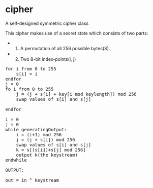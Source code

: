 # cipher
A self-designed symmetric cipher class

This cipher makes use of a secret state which consists of two parts:

* 1. A permutation of all 256 possible bytes(S).

* 2. Two 8-bit index-points(i, j)

<pre>
for i from 0 to 255
    s[i] = i
endfor
j = 0
fo i from 0 to 255
    j = (j + s[i] + key[i mod keylength]) mod 256
    swap values of s[i] and s[j]

endfor

i = 0
j = 0
while generatingOutput:
    i = (i+1) mod 256
    j = (j + s[i]) mod 256
    swap values of s[i] and s[j]
    k = s[(s[i])+s[j] mod 256]
    output k(the keystream)
endwhile

OUTPUT:

out = in ^ keystream

</pre>

